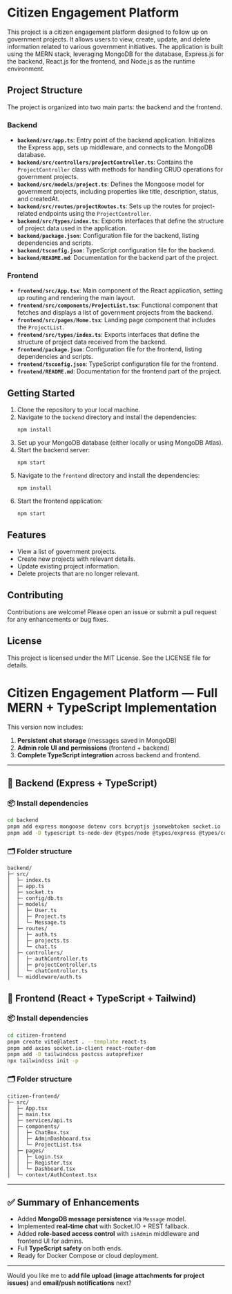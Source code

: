 # Citizen Engagement Platform

This project is a citizen engagement platform designed to follow up on government projects. It allows users to view, create, update, and delete information related to various government initiatives. The application is built using the MERN stack, leveraging MongoDB for the database, Express.js for the backend, React.js for the frontend, and Node.js as the runtime environment.

## Project Structure

The project is organized into two main parts: the backend and the frontend.

### Backend

- **`backend/src/app.ts`**: Entry point of the backend application. Initializes the Express app, sets up middleware, and connects to the MongoDB database.
- **`backend/src/controllers/projectController.ts`**: Contains the `ProjectController` class with methods for handling CRUD operations for government projects.
- **`backend/src/models/project.ts`**: Defines the Mongoose model for government projects, including properties like title, description, status, and createdAt.
- **`backend/src/routes/projectRoutes.ts`**: Sets up the routes for project-related endpoints using the `ProjectController`.
- **`backend/src/types/index.ts`**: Exports interfaces that define the structure of project data used in the application.
- **`backend/package.json`**: Configuration file for the backend, listing dependencies and scripts.
- **`backend/tsconfig.json`**: TypeScript configuration file for the backend.
- **`backend/README.md`**: Documentation for the backend part of the project.

### Frontend

- **`frontend/src/App.tsx`**: Main component of the React application, setting up routing and rendering the main layout.
- **`frontend/src/components/ProjectList.tsx`**: Functional component that fetches and displays a list of government projects from the backend.
- **`frontend/src/pages/Home.tsx`**: Landing page component that includes the `ProjectList`.
- **`frontend/src/types/index.ts`**: Exports interfaces that define the structure of project data received from the backend.
- **`frontend/package.json`**: Configuration file for the frontend, listing dependencies and scripts.
- **`frontend/tsconfig.json`**: TypeScript configuration file for the frontend.
- **`frontend/README.md`**: Documentation for the frontend part of the project.

## Getting Started

1. Clone the repository to your local machine.
2. Navigate to the `backend` directory and install the dependencies:
   ```
   npm install
   ```
3. Set up your MongoDB database (either locally or using MongoDB Atlas).
4. Start the backend server:
   ```
   npm start
   ```
5. Navigate to the `frontend` directory and install the dependencies:
   ```
   npm install
   ```
6. Start the frontend application:
   ```
   npm start
   ```

## Features

- View a list of government projects.
- Create new projects with relevant details.
- Update existing project information.
- Delete projects that are no longer relevant.

## Contributing

Contributions are welcome! Please open an issue or submit a pull request for any enhancements or bug fixes.

## License

This project is licensed under the MIT License. See the LICENSE file for details.

# Citizen Engagement Platform — Full MERN + TypeScript Implementation

This version now includes:
1. **Persistent chat storage** (messages saved in MongoDB)
2. **Admin role UI and permissions** (frontend + backend)
3. **Complete TypeScript integration** across backend and frontend.

---

## 🧱 Backend (Express + TypeScript)

### 📦 Install dependencies
```bash
cd backend
pnpm add express mongoose dotenv cors bcryptjs jsonwebtoken socket.io
pnpm add -D typescript ts-node-dev @types/node @types/express @types/cors @types/bcryptjs @types/jsonwebtoken @types/socket.io
```

### 🗂 Folder structure
```
backend/
├─ src/
│  ├─ index.ts
│  ├─ app.ts
│  ├─ socket.ts
│  ├─ config/db.ts
│  ├─ models/
│  │  ├─ User.ts
│  │  ├─ Project.ts
│  │  └─ Message.ts
│  ├─ routes/
│  │  ├─ auth.ts
│  │  ├─ projects.ts
│  │  └─ chat.ts
│  ├─ controllers/
│  │  ├─ authController.ts
│  │  ├─ projectController.ts
│  │  └─ chatController.ts
│  └─ middleware/auth.ts
```



## 🎨 Frontend (React + TypeScript + Tailwind)

### 📦 Install dependencies
```bash
cd citizen-frontend
pnpm create vite@latest . --template react-ts
pnpm add axios socket.io-client react-router-dom
pnpm add -D tailwindcss postcss autoprefixer
npx tailwindcss init -p
```

### 🗂 Folder structure
```
citizen-frontend/
├─ src/
│  ├─ App.tsx
│  ├─ main.tsx
│  ├─ services/api.ts
│  ├─ components/
│  │  ├─ ChatBox.tsx
│  │  ├─ AdminDashboard.tsx
│  │  └─ ProjectList.tsx
│  ├─ pages/
│  │  ├─ Login.tsx
│  │  ├─ Register.tsx
│  │  └─ Dashboard.tsx
│  └─ context/AuthContext.tsx
```

---

## ✅ Summary of Enhancements
- Added **MongoDB message persistence** via `Message` model.
- Implemented **real-time chat** with Socket.IO + REST fallback.
- Added **role-based access control** with `isAdmin` middleware and frontend UI for admins.
- Full **TypeScript safety** on both ends.
- Ready for Docker Compose or cloud deployment.

---

Would you like me to **add file upload (image attachments for project issues)** and **email/push notifications** next?
